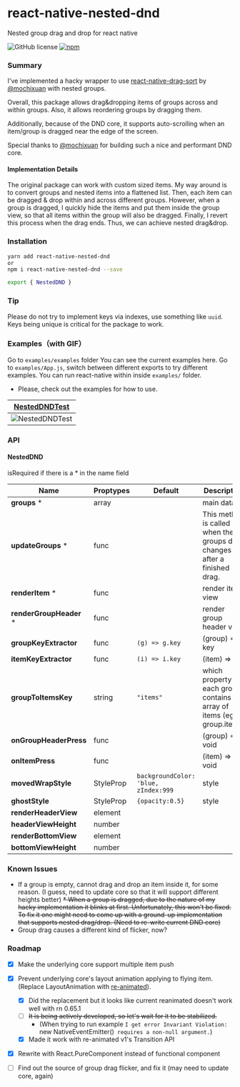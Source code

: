 # react-native-nested-dnd
Nested group drag and drop for react native

![GitHub license](https://img.shields.io/badge/license-MIT-green.svg)
[![npm](https://img.shields.io/npm/v/react-native-nested-dnd.svg?style=flat)](https://npmjs.com/package/react-native-nested-dnd)

### Summary
I've implemented a hacky wrapper to use 
[react-native-drag-sort](https://github.com/mochixuan/react-native-drag-sort) 
by [@mochixuan](https://github.com/mochixuan) with nested groups.

Overall, this package allows drag&dropping items of groups across and within groups. 
Also, it allows reordering groups by dragging them.

Additionally, because of the DND core, it supports auto-scrolling when an item/group is dragged near the edge of the screen.

Special thanks to [@mochixuan](https://github.com/mochixuan) for building such a nice and performant DND core.

#### Implementation Details

The original package can work with custom sized items.
My way around is to convert groups and nested items into a flattened list.
Then, each item can be dragged & drop within and across different groups.
However, when a group is dragged, I quickly hide the items and put them inside the group view,
so that all items within the group will also be dragged. Finally, I revert this process when the drag ends.
Thus, we can achieve nested drag&drop.

### Installation

```bash
yarn add react-native-nested-dnd
or
npm i react-native-nested-dnd --save 

export { NestedDND }
```

### Tip
Please do not try to implement keys via indexes, use something like `uuid`. 
Keys being unique is critical for the package to work.



### Examples（with GIF）
Go to `examples/examples` folder
You can see the current examples here.
Go to `examples/App.js`, switch between different exports to try different examples.
You can run react-native within inside `examples/` folder.

* Please, check out the examples for how to use.

| [NestedDNDTest](https://github.com/corupta/react-native-nested-dnd/blob/master/examples/examples/NestedDNDTest.js) |
| ------ |
| ![NestedDNDTest](img/NestedDNDTest.gif?raw=true) |


### API

#### NestedDND

isRequired if there is a * in the name field

|Name|Proptypes|Default|Description|  
----|----|-----|---|
|**groups** *|array||main data
|**updateGroups** *|func||This method is called when the groups data changes after a finished drag.
|**renderItem** *|func||render item view
|**renderGroupHeader** *|func||render group header view
|**groupKeyExtractor**|func|`(g) => g.key`|(group) => key
|**itemKeyExtractor**|func|`(i) => i.key`|(item) => key
|**groupToItemsKey**|string|`"items"`|which property of each group contains an array of items (eg: group.items)
|**onGroupHeaderPress**|func||(group) => void
|**onItemPress**|func||(item) => void
|**movedWrapStyle**| StyleProp<ViewStyle> |`backgroundColor: 'blue, zIndex:999`|style
|**ghostStyle**| StyleProp<ViewStyle> |`{opacity:0.5}`|style
|**renderHeaderView**|element||
|**headerViewHeight**|number||
|**renderBottomView**|element||
|**bottomViewHeight**|number||


### Known Issues

* If a group is empty, cannot drag and drop an item inside it, for some reason. (I guess, need to update core so that it will support different heights better)
~~* When a group is dragged, due to the nature of my hacky implementation it blinks at first. Unfortunately, this won't be fixed. To fix it one might need to come up with a ground-up implementation that supports nested drag/drop. (Need to re-write current DND core)~~
* Group drag causes a different kind of flicker, now?

### Roadmap
* [X] Make the underlying core support multiple item push
* [X] Prevent underlying core's layout animation applying to flying item. (Replace LayoutAnimation with [re-animated](https://docs.swmansion.com/react-native-reanimated/docs/api/LayoutAnimations/layoutTransitions)). 
    * [X] Did the replacement but it looks like current reanimated doesn't work well with rn 0.65.1 
    * [ ] ~~It is being actively developed, so let's wait for it to be stabilized.~~ 
        * (When trying to run example `I get error Invariant Violation: `new NativeEventEmitter()` requires a non-null argument.`)
    * [X] Made it  work with re-animated v1's Transition API
* [X] Rewrite with React.PureComponent instead of functional component
* [ ] Find out the source of group drag flicker, and fix it (may need to update core, again)

